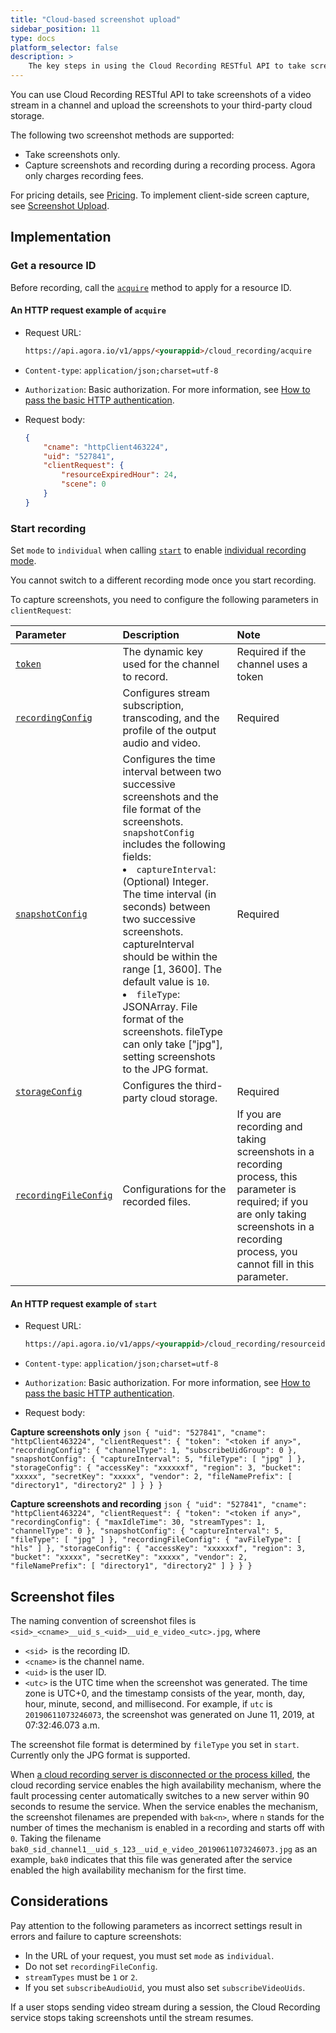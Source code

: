 ```yaml
---
title: "Cloud-based screenshot upload"
sidebar_position: 11
type: docs
platform_selector: false
description: >
    The key steps in using the Cloud Recording RESTful API to take screenshots of a video stream.
---
```



You can use Cloud Recording RESTful API to take screenshots of a video stream in a channel and upload the screenshots to your third-party cloud storage.

The following two screenshot methods are supported:

- Take screenshots only.
- Capture screenshots and recording during a recording process. Agora only charges recording fees.

For pricing details, see [Pricing](../overview/pricing).
To implement client-side screen capture, see [Screenshot Upload](../../video-calling/enable-features/screenshot-upload).


## Implementation

### Get a resource ID

Before recording, call the [`acquire`](../reference/rest-api/acquire) method to apply for a resource ID.

#### An HTTP request example of `acquire`

- Request URL: 

    ```html
    https://api.agora.io/v1/apps/<yourappid>/cloud_recording/acquire
    ```
- `Content-type`: `application/json;charset=utf-8`
- `Authorization`: Basic authorization. For more information, see [How to pass the basic HTTP authentication](../reference/restful-authentication).
- Request body:

    ```json
    {
        "cname": "httpClient463224",
        "uid": "527841",
        "clientRequest": {
            "resourceExpiredHour": 24,
            "scene": 0
        }
    }
    ```

### Start recording

Set `mode` to `individual` when calling [`start`](../reference/rest-api/start) to enable [individual recording mode](../develop/individual-mode).

You cannot switch to a different recording mode once you start recording.

To capture screenshots, you need to configure the following parameters in `clientRequest`:

| Parameter         | Description                                                                                                                                                                                                                                                                                                                                                                                                                                                                                      | Note                                                                                                                                                                                          |
| :---------------- |:-------------------------------------------------------------------------------------------------------------------------------------------------------------------------------------------------------------------------------------------------------------------------------------------------------------------------------------------------------------------------------------------------------------------------------------------------------------------------------------------------|:----------------------------------------------------------------------------------------------------------------------------------------------------------------------------------------------|
| [`token`](../reference/glossary#token)           | The dynamic key used for the channel to record.                                                                                                                                                                                                                                                                                                                                                                                                                                                  | Required if the channel uses a token                                                                                                                                                          |
| [`recordingConfig`](../reference/rest-api/start#recording-configuration) | Configures stream subscription, transcoding, and the profile of the output audio and video.                                                                                                                                                                                                                                                                                                                                                                                                      | Required                                                                                                                                                                                      |
| [`snapshotConfig`](../reference/rest-api/start#snapshot-configuration)  | Configures the time interval between two successive screenshots and the file format of the screenshots. `snapshotConfig` includes the following fields:<li>`captureInterval`: (Optional) Integer. The time interval (in seconds) between two successive screenshots. captureInterval should be within the range [1, 3600]. The default value is `10`.</li><li>`fileType`: JSONArray. File format of the screenshots. fileType can only take ["jpg"], setting screenshots to the JPG format.</li> | Required                                                                                                                                                                                      |
| [`storageConfig`](../reference/rest-api/start#cloud-storage-configuration)   | Configures the third-party cloud storage.                                                                                                                                                                                                                                                                                                                                                                                                                                                        | Required                                                                                                                                                                                      |
| [`recordingFileConfig`](../reference/rest-api/start#configurations-for-the-recorded-files)   | Configurations for the recorded files.                                                                                                                                                                                                                                                                                                                                                                                                                                                           | If you are recording and taking screenshots in a recording process, this parameter is required; if you are only taking screenshots in a recording process, you cannot fill in this parameter. |



#### An HTTP request example of `start`

- Request URL:
	
    ```html
    https://api.agora.io/v1/apps/<yourappid>/cloud_recording/resourceid/<resourceid>/mode/individual/start
    ```

- `Content-type`: `application/json;charset=utf-8`
- `Authorization`: Basic authorization. For more information, see [How to pass the basic HTTP authentication](../reference/restful-authentication).
- Request body:

**Capture screenshots only**
    ```json
    {
        "uid": "527841",
        "cname": "httpClient463224",
        "clientRequest": {
            "token": "<token if any>",
            "recordingConfig": {
                "channelType": 1,
                "subscribeUidGroup": 0
            },
            "snapshotConfig": {
                "captureInterval": 5,
                "fileType": [
                    "jpg"
                ]
            },
            "storageConfig": {
                "accessKey": "xxxxxxf",
                "region": 3,
                "bucket": "xxxxx",
                "secretKey": "xxxxx",
                "vendor": 2,
                "fileNamePrefix": [
                    "directory1",
                    "directory2"
                ]
            }
        }
    }
    ```

**Capture screenshots and recording**
    ```json
    {
        "uid": "527841",
        "cname": "httpClient463224",
        "clientRequest": {
            "token": "<token if any>",
            "recordingConfig": {
                "maxIdleTime": 30,
                "streamTypes": 1,
                "channelType": 0
            },
            "snapshotConfig": {
                "captureInterval": 5,
                "fileType": [
                    "jpg"
                ]
            },
            "recordingFileConfig": {
                "avFileType": [
                    "hls"
                ]
            },
            "storageConfig": {
                "accessKey": "xxxxxxf",
                "region": 3,
                "bucket": "xxxxx",
                "secretKey": "xxxxx",
                "vendor": 2,
                "fileNamePrefix": [
                    "directory1",
                    "directory2"
                ]
            }
        }
    }
    ```


## Screenshot files

The naming convention of screenshot files is `<sid>_<cname>__uid_s_<uid>__uid_e_video_<utc>.jpg`, where

- `<sid> `is the recording ID.
- `<cname>` is the channel name.
- `<uid>` is the user ID.
- `<utc>` is the UTC time when the screenshot was generated. The time zone is UTC+0, and the timestamp consists of the year, month, day, hour, minute, second, and millisecond. For example, if `utc` is `20190611073246073`, the screenshot was generated on June 11, 2019, at 07:32:46.073 a.m.

The screenshot file format is determined by `fileType` you set in `start`. Currently only the JPG format is supported.

When [a cloud recording server is disconnected or the process killed](../overview/product-overview#features), the cloud recording service enables the high availability mechanism, where the fault processing center automatically switches to a new server within 90 seconds to resume the service. When the service enables the mechanism, the screenshot filenames are prepended with `bak<n>`, where `n` stands for the number of times the mechanism is enabled in a recording and starts off with `0`. Taking the filename `bak0_sid_channel1__uid_s_123__uid_e_video_20190611073246073.jpg` as an example, `bak0` indicates that this file was generated after the service enabled the high availability mechanism for the first time.

## Considerations

Pay attention to the following parameters as incorrect settings result in errors and failure to capture screenshots:

- In the URL of your request, you must set `mode` as `individual`.
- Do not set `recordingFileConfig`.
- `streamTypes` must be `1` or `2`.
- If you set `subscribeAudioUid`, you must also set `subscribeVideoUids`.

If a user stops sending video stream during a session, the Cloud Recording service stops taking screenshots until the stream resumes.
